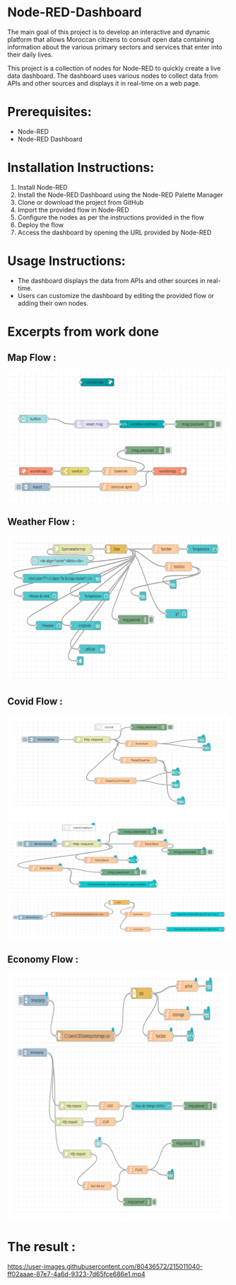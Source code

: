 # Node-RED-Dashboard
The main goal of this project is to develop an interactive and dynamic platform that allows Moroccan citizens to consult open data containing information about the various primary sectors and services that enter into their daily lives.

This project is a collection of nodes for Node-RED to quickly create a live data dashboard. The dashboard uses various nodes to collect data from APIs and other sources and displays it in real-time on a web page.

# Prerequisites:
+ Node-RED
+ Node-RED Dashboard

# Installation Instructions:
1. Install Node-RED
2. Install the Node-RED Dashboard using the Node-RED Palette Manager
3. Clone or download the project from GitHub
4. Import the provided flow in Node-RED
5. Configure the nodes as per the instructions provided in the flow
6. Deploy the flow
7. Access the dashboard by opening the URL provided by Node-RED

# Usage Instructions:
+ The dashboard displays the data from APIs and other sources in real-time.
+ Users can customize the dashboard by editing the provided flow or adding their own nodes.

# Excerpts from work done
## Map Flow :
![Map](Img/Map.PNG)
## Weather Flow :
![Weather](Img/Weather.PNG)
## Covid Flow :
![Covid](Img/Covid1.PNG)
![Covid](Img/covid2.PNG)
## Economy Flow :
![Economy](Img/Eco.PNG)
# The result : 
https://user-images.githubusercontent.com/80436572/215011040-ff02aaae-87e7-4a6d-9323-7d65fce686e1.mp4
